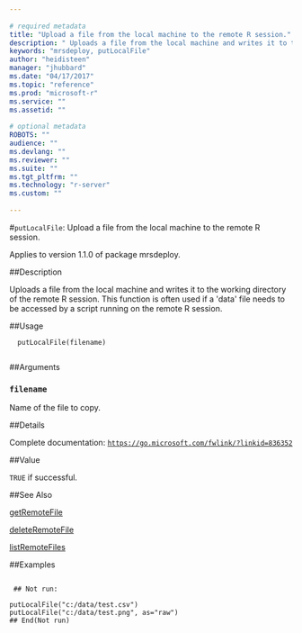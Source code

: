 ```yaml
--- 
 
# required metadata 
title: "Upload a file from the local machine to the remote R session." 
description: " Uploads a file from the local machine and writes it to the working directory of the remote R session. This function is often used if a 'data' file needs to be accessed by a script running on the remote R session. " 
keywords: "mrsdeploy, putLocalFile" 
author: "heidisteen" 
manager: "jhubbard" 
ms.date: "04/17/2017" 
ms.topic: "reference" 
ms.prod: "microsoft-r" 
ms.service: "" 
ms.assetid: "" 
 
# optional metadata 
ROBOTS: "" 
audience: "" 
ms.devlang: "" 
ms.reviewer: "" 
ms.suite: "" 
ms.tgt_pltfrm: "" 
ms.technology: "r-server" 
ms.custom: "" 
 
--- 
```

 
 
 
 
 #`putLocalFile`: Upload a file from the local machine to the remote R session.

 Applies to version 1.1.0 of package mrsdeploy.
 
 ##Description
 
Uploads a file from the local machine and writes it to the working directory of
the remote R session. This function is often used if a 'data' file needs to be accessed
by a script running on the remote R session.
 
 
 ##Usage

```   
  putLocalFile(filename)
 
```
 
 ##Arguments

   
  
 ### `filename`
 Name of the file to copy. 
  
 
 
 ##Details
 
Complete documentation: [`https://go.microsoft.com/fwlink/?linkid=836352`](https://go.microsoft.com/fwlink/?linkid=836352)

 
 
 ##Value
 
`TRUE` if successful.
 
 ##See Also
 
[getRemoteFile](getremotefile.md)

[deleteRemoteFile](deleteremotefile.md)

[listRemoteFiles](listremotefiles.md)
   
 ##Examples

 ```
   
  ## Not run:
 
putLocalFile("c:/data/test.csv")
putLocalFile("c:/data/test.png", as="raw")
 ## End(Not run) 
  
 
```
 
 
